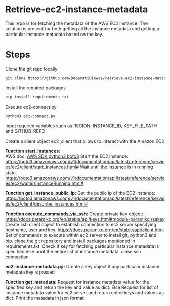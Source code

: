 # Retrieve-ec2-instance-metadata
This repo is for fetching the metadata of the AWS EC2 instance. The solution is present for both getting all the instance metadata and getting a particular instance metadata based on the key.

# Steps  
Clone the git repo locally   
```bash
git clone https://github.com/DebaratiBiswas/retrieve-ec2-instance-metadata
```
Install the required packages  
```bash  
pip install requirements.txt   
```   
Execute ec2-connect.py   
```bash    
python3 ec2-connect.py   
```
Input required variables such as REGION, INSTANCE_ID, KEY_FILE_PATH and GITHUB_REPO   

Create a client object ec2_client that allows to interact with the Amazon EC2   

**Function start_instances:**   
AWS doc: [AWS SDK python3 boto3](https://docs.aws.amazon.com/code-library/latest/ug/python_3_ec2_code_examples.html)
Start the EC2 instance: https://boto3.amazonaws.com/v1/documentation/api/latest/reference/services/ec2/client/start_instances.html#
Wait until the instance is in running state. https://boto3.amazonaws.com/v1/documentation/api/latest/reference/services/ec2/waiter/InstanceRunning.html#

**Function get_instance_public_ip:**
Get the public ip of the EC2 instance: https://boto3.amazonaws.com/v1/documentation/api/latest/reference/services/ec2/client/describe_instances.html#

**Function execute_commands_via_ssh:**
Create private key object: https://docs.paramiko.org/en/stable/api/keys.html#module-paramiko.rsakey
Create ssh client object to establish connection to ec2 server specifying hostname, user and key. https://docs.paramiko.org/en/stable/api/client.html
Set of commands to execute within ec2 server to install git, python3 and pip. clone the git repository and install packages mentioned in requirements.txt.
Check if key for fetching particular instance metadata is specified else print the entire list of instance metadata.
close ssh connection

**ec2-instance-metadata.py:**
Create a key object if any particular instance metadata key is passed 

**Function get_metadata:**
Request for instance metadata value for the specified key and return the key and value as dict.
Else Request for list of instance metadata value for ec2 server and return entire keys and values as dict. 
Print the metadata in json format.




